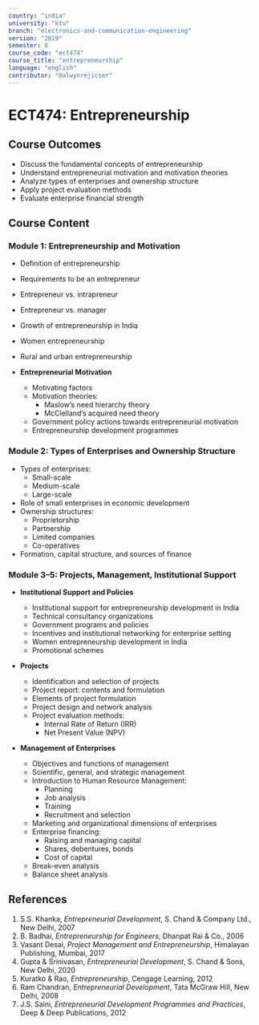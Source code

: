 ```yaml
---
country: "india"
university: "ktu"
branch: "electronics-and-communication-engineering"
version: "2019"
semester: 8
course_code: "ect474"
course_title: "entrepreneurship"
language: "english"
contributor: "@alwynrejicser"
---
```


# ECT474: Entrepreneurship

## Course Outcomes

- Discuss the fundamental concepts of entrepreneurship  
- Understand entrepreneurial motivation and motivation theories  
- Analyze types of enterprises and ownership structure  
- Apply project evaluation methods  
- Evaluate enterprise financial strength  

## Course Content

### Module 1: Entrepreneurship and Motivation

- Definition of entrepreneurship  
- Requirements to be an entrepreneur  
- Entrepreneur vs. intrapreneur  
- Entrepreneur vs. manager  
- Growth of entrepreneurship in India  
- Women entrepreneurship  
- Rural and urban entrepreneurship  

- **Entrepreneurial Motivation**  
  - Motivating factors  
  - Motivation theories:  
    - Maslow’s need hierarchy theory  
    - McClelland’s acquired need theory  
  - Government policy actions towards entrepreneurial motivation  
  - Entrepreneurship development programmes  

### Module 2: Types of Enterprises and Ownership Structure

- Types of enterprises:  
  - Small-scale  
  - Medium-scale  
  - Large-scale  
- Role of small enterprises in economic development  
- Ownership structures:  
  - Proprietorship  
  - Partnership  
  - Limited companies  
  - Co-operatives  
- Formation, capital structure, and sources of finance

### Module 3–5: Projects, Management, Institutional Support

- **Institutional Support and Policies**  
  - Institutional support for entrepreneurship development in India  
  - Technical consultancy organizations  
  - Government programs and policies  
  - Incentives and institutional networking for enterprise setting  
  - Women entrepreneurship development in India  
  - Promotional schemes  

- **Projects**  
  - Identification and selection of projects  
  - Project report: contents and formulation  
  - Elements of project formulation  
  - Project design and network analysis  
  - Project evaluation methods:  
    - Internal Rate of Return (IRR)  
    - Net Present Value (NPV)  

- **Management of Enterprises**  
  - Objectives and functions of management  
  - Scientific, general, and strategic management  
  - Introduction to Human Resource Management:  
    - Planning  
    - Job analysis  
    - Training  
    - Recruitment and selection  
  - Marketing and organizational dimensions of enterprises  
  - Enterprise financing:  
    - Raising and managing capital  
    - Shares, debentures, bonds  
    - Cost of capital  
  - Break-even analysis  
  - Balance sheet analysis

## References

1. S.S. Khanka, *Entrepreneurial Development*, S. Chand & Company Ltd., New Delhi, 2007  
2. B. Badhai, *Entrepreneurship for Engineers*, Dhanpat Rai & Co., 2006  
3. Vasant Desai, *Project Management and Entrepreneurship*, Himalayan Publishing, Mumbai, 2017  
4. Gupta & Srinivasan, *Entrepreneurial Development*, S. Chand & Sons, New Delhi, 2020  
5. Kuratko & Rao, *Entrepreneurship*, Cengage Learning, 2012  
6. Ram Chandran, *Entrepreneurial Development*, Tata McGraw Hill, New Delhi, 2008  
7. J.S. Saini, *Entrepreneurial Development Programmes and Practices*, Deep & Deep Publications, 2012

